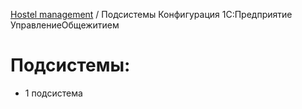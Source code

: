 [Hostel management](/README.md) / Подсистемы
Конфигурация 1С:Предприятие УправлениеОбщежитием

# Подсистемы:
+ 1 подсистема